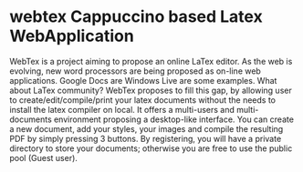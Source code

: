 # webtex Cappuccino based Latex WebApplication

WebTex is a project aiming to propose an online LaTex editor. 
As the web is evolving, new word processors are being proposed as on-line web applications. 
Google Docs are Windows Live are some examples. 
What about LaTex community? WebTex proposes to fill this gap, 
by allowing user to create/edit/compile/print your latex documents 
without the needs to install the latex compiler on local. 
It offers a multi-users and multi-documents environment  proposing a desktop-like interface. 
You can create a new document, add your styles, your images and compile the resulting PDF by simply pressing 3 buttons. 
By registering, you will have a private directory to store your documents; 
otherwise you are free to use the public pool (Guest user).
